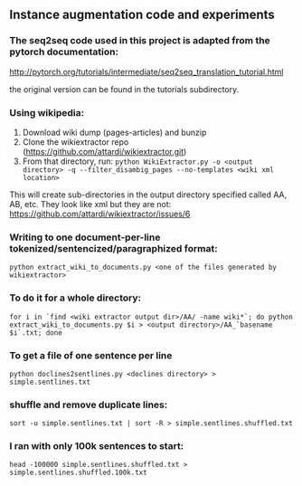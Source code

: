 ## Instance augmentation code and experiments

### The seq2seq code used in this project is adapted from the pytorch documentation:
http://pytorch.org/tutorials/intermediate/seq2seq_translation_tutorial.html

the original version can be found in the tutorials subdirectory.

### Using wikipedia:
1) Download wiki dump (pages-articles) and bunzip
2) Clone the wikiextractor repo (https://github.com/attardi/wikiextractor.git)
3) From that directory, run:
```python WikiExtractor.py -o <output directory> -q --filter_disambig_pages --no-templates <wiki xml location>```

This will create sub-directories in the output directory specified called AA, AB, etc. They look like xml but they are not:
https://github.com/attardi/wikiextractor/issues/6

### Writing to one document-per-line tokenized/sentencized/paragraphized format:
```python extract_wiki_to_documents.py <one of the files generated by wikiextractor>```

### To do it for a whole directory:
```for i in `find <wiki extractor output dir>/AA/ -name wiki*`; do python extract_wiki_to_documents.py $i > <output directory>/AA_`basename $i`.txt; done```

### To get a file of one sentence per line 
```python doclines2sentlines.py <doclines directory> > simple.sentlines.txt```

### shuffle and remove duplicate lines:
```sort -u simple.sentlines.txt | sort -R > simple.sentlines.shuffled.txt```

### I ran with only 100k sentences to start:
```head -100000 simple.sentlines.shuffled.txt > simple.sentlines.shuffled.100k.txt```
